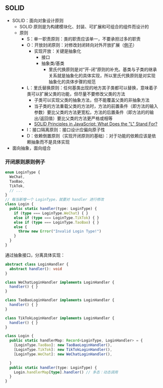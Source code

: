 ## SOLID

- SOLID：面向对象设计原则
  - SOLID 原则是为构建模块化、封装、可扩展和可组合的组件而设计的
  - 原则
    - S：单一职责原则：类的职责应该单一，不要承担过多的职责
    - O：开放封闭原则：对修改封闭转向对外开放扩展（[例子](#开闭原则原则例子)）
      - 实现开放：关键是抽象化
        - 接口
        - 抽象类/基类
          - 里氏代换原则是对“开-闭”原则的补充。基类与子类的继承关系就是抽象化的具体实现，所以里氏代换原则是对实现抽象化的具体步骤的规范
    - L：里氏替换原则：任何基类出现的地方其子类都可以替换，意味着子类可以扩展父类的功能，但尽量不要修改父类的方法
      - 子类可以实现父类的抽象方法，但不能覆盖父类的非抽象方法
      - 当子类的方法重载父类的方法时，方法的前置条件（即方法的输入参数）要比父类的方法更宽松，方法的后置条件（即方法的的输出/返回值）要比父类的方法更严格或相等
      - [SOLID Principles in JavaScript: What Does the "L" Stand For?](https://hackernoon.com/solid-principles-in-javascript-what-does-the-l-stand-for)
    - I：接口隔离原则：接口设计应偏向原子性
    - D：依赖倒置原则（实现开闭原则的基础）：对于功能的依赖应该是依赖抽象而不是具体实现
- 面向抽象，面向组合

### 开闭原则原则例子

```ts
enum LoginType {
  WeChat,
  TaoBao,
  TikTok,
  // ...
}
// 每当新增一个 LoginType，就要对 handler 进行修改
class Login {
  public static handler(type: LoginType) {
    if (type === LoginType.WeChat) { }
    else if (type === LoginType.TikTok) { }
    else if (type === LoginType.TaoBao) { }
    else {
      throw new Error("Invalid Login Type!")
    }
  }
}
```

通过抽象接口，分离具体实现：

```ts
abstract class LoginHandler {
  abstract handler(): void
}

class WeChatLoginHandler implements LoginHandler {
  handler() { }
}

class TaoBaoLoginHandler implements LoginHandler {
  handler() { }
}

class TikTokLoginHandler implements LoginHandler {
  handler() { }
}

class Login {
  public static handlerMap: Record<LoginType, LoginHandler> = {
    [LoginType.TaoBao]: new TaoBaoLoginHandler(),
    [LoginType.TikTok]: new TikTokLoginHandler(),
    [LoginType.WeChat]: new WeChatLoginHandler(),

  }
  public static handler(type: LoginType) {
    Login.handlerMap[type].handler() // 多态：动态调用
  }
}
```


